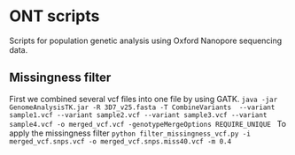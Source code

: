 # ONT scripts
Scripts for population genetic analysis using Oxford Nanopore sequencing data.
## Missingness filter
First we combined several vcf files into one file by using GATK.
```java -jar GenomeAnalysisTK.jar -R 3D7_v25.fasta -T CombineVariants  --variant sample1.vcf --variant sample2.vcf --variant sample3.vcf --variant sample4.vcf -o merged_vcf.vcf -genotypeMergeOptions REQUIRE_UNIQUE ```
To apply the missingness filter
```python filter_missingness_vcf.py -i merged_vcf.snps.vcf -o merged_vcf.snps.miss40.vcf -m 0.4```
